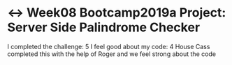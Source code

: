 # ↔️ Week08 Bootcamp2019a Project: Server Side Palindrome Checker


I completed the challenge: 5
I feel good about my code: 4
House Cass completed this with the help of Roger and we feel strong about the code

